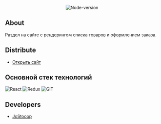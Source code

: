 <p align="center">
   <img src="https://img.shields.io/badge/node.js-v18.12.1-success" alt="Node-version">
</p>

## About

Раздел на сайте с рендерингом списка товаров и оформлением заказа.

## Distribute

- [Открыть сайт](https://website-section-list-sneakers.vercel.app/)

## Основной стек технологий

![React](https://img.shields.io/badge/-React-000?style=for-the-badge&logo=React)
![Redux](https://img.shields.io/badge/-Redux-000?style=for-the-badge&logo=redux&logoColor=764abc)
![GIT](https://img.shields.io/badge/-GIT-090909?style=for-the-badge&logo=GIT&logoColor=CC0000)

## Developers

- [JoStooop](https://github.com/JoStooop)
